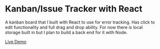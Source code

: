 # Kanban/Issue Tracker with React

A kanban board that I built with React to use for error tracking. Has click to edit functionality and full drag and drop ability. For now there is local storage built in but I plan to build a back end for it with Node.


[Live Demo](https://johns-kanban.netlify.app/)